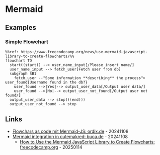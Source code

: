 # Mermaid

## Examples

### Simple Flowchart

```mermaid
%%ref: https://www.freecodecamp.org/news/use-mermaid-javascript-library-to-create-flowcharts/%%
flowchart TD
  start((start)) --> user_name_input[/Please insert name/]
  user_name_input --> fetch_user[Fetch user from db]
  subgraph SB1
    fetch_user --"Some information **describing** the process"> user_found{Username found in the db?}
    user_found -->|Yes|--> output_user_data[/Output user data/]
    user_found -->|No|--> output_user_not_found[/Output user not found/]
  output_user_data --> stop(((end)))
  output_user_not_found --> stop
```

## Links

* [Flowchars as code mit Mermaid-JS: ordix.de](https://blog.ordix.de/flowcharts-as-code-mit-mermaid-js) - 20241108
* [Mermaid integration in cutemakred: buoa.de](https://buoa.de/wiki/mermaid-integration-in-cutemarked) - 20241108
  * [How to Use the Mermaid JavaScript Library to Create Flowcharts: freecodecamp.org](https://www.freecodecamp.org/news/use-mermaid-javascript-library-to-create-flowcharts/) - 20250114
